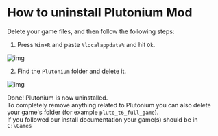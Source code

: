 # How to uninstall Plutonium Mod

Delete your game files, and then follow the following steps:

1. Press `Win+R` and paste `%localappdata%` and hit `Ok`.

![img](/images/docs/uninstall/mCzpEix.png)

2. Find the `Plutonium` folder and delete it.

![img](/images/docs/uninstall/aYhSvlR.png)

Done! Plutonium is now uninstalled.  
To completely remove anything related to Plutonium you can also delete your game's folder (for example `pluto_t6_full_game`).   
If you followed our install documentation your game(s) should be in `C:\Games`
